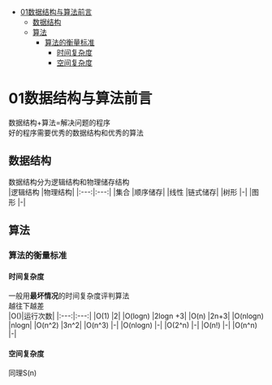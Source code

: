 - [01数据结构与算法前言](#01数据结构与算法前言)
  - [数据结构](#数据结构)
  - [算法](#算法)
    - [算法的衡量标准](#算法的衡量标准)
      - [时间复杂度](#时间复杂度)
      - [空间复杂度](#空间复杂度)
# 01数据结构与算法前言
数据结构+算法=解决问题的程序  
好的程序需要优秀的数据结构和优秀的算法  
## 数据结构
数据结构分为逻辑结构和物理储存结构  
|逻辑结构 |物理结构|
|:---:|:---:|
|集合 |顺序储存|
|线性 |链式储存|
|树形 |-|
|图形 |-|

## 算法
### 算法的衡量标准
#### 时间复杂度
一般用**最坏情况**的时间复杂度评判算法  
越往下越差  
|O()|运行次数|
|:---:|:---:|
|O(1) |2|
|O(logn) |2logn +3|
|O(n) |2n+3|
|O(nlogn) |nlogn|
|O(n^2) |3n^2|
|O(n^3) |-|
|O(nlogn) |-|
|O(2^n) |-|
|O(n!) |-|
|O(n^n) |-|
#### 空间复杂度
同理S(n)  